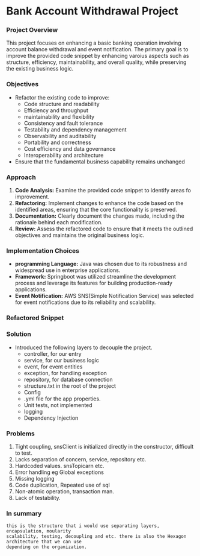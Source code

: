 # Bank Account Withdrawal Project
### Project Overview

This project focuses on enhancing a basic banking operation involving account 
balance withdrawal and event notification. The primary goal is to improve the provided code snippet by enhancing varoius
aspects such as structure, efficiency, maintainability, and overall quality, while preserving the existing 
business logic.

### Objectives
* Refactor the existing code to improve:
  * Code structure and readability
  * Efficiency and throughput
  * maintainability and flexibility
  * Consistency and fault tolerance
  * Testability and dependency management
  * Observability and auditability
  * Portability and correctness
  * Cost efficiency and data governance
  * Interoperability and architecture
* Ensure that the fundamental business capability remains unchanged

### Approach
1. **Code Analysis:** Examine the provided code snippet to identify areas fo improvement.
2. **Refactoring:** Implement changes to enhance the code based on the identified areas, ensuring that the core 
      functionality is preserved.
3. **Documentation:** Clearly document the changes made, including the rationale behind each modification.
4. **Review:** Assess the refactored code to ensure that it meets the outlined objectives and maintains the original 
      business logic.

### Implementation Choices
*  **programming Language:** Java was chosen due to its robustness and widespread use in
   enterprise applications.
*  **Framework:** Springboot was utilized streamline the development process and leverage its features for
   building production-ready applications.
*  **Event Notification:** AWS SNS(Simple Notification Service) was selected for event notifications due to its
   reliability and scalability.

### Refactored Snippet
### Solution
* Introduced the following layers to decouple the project.
  * controller, for our entry 
  * service, for our business logic
  * event, for event entities
  * exception, for handling exception
  * repository, for database connection
  * structure.txt in the root of the project
  * Config
  * .yml file for the app properties.
  * Unit tests, not implemented
  * logging
  * Dependency Injection

### Problems
   1. Tight coupling, snsClient is initialized directly in the constructor, difficult to test.
   2. Lacks separation of concern, service, repository etc.
   3. Hardcoded values. snsTopicarn etc.
   4. Error handling eg Global exceptions
   5. Missing logging
   6. Code duplication, Repeated use of sql
   7. Non-atomic operation, transaction man.
   8. Lack of testability.

### In summary 
    this is the structure that i would use separating layers, encapsulation, moularity 
    scalability, testing, decoupling and etc. there is also the Hexagon architecture that we can use 
    depending on the organization.